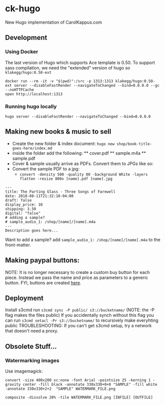 # ck-hugo
New Hugo implementation of CarolKappus.com


## Development

### Using Docker
The last version of Hugo which supports Ace template is 0.50. To support sass compilation, we need the "extended" version of hugo so `klakegg/hugo:0.50-ext`

```
docker run --rm -it -v "$(pwd)":/src -p 1313:1313 klakegg/hugo:0.50-ext server --disableFastRender --navigateToChanged --bind=0.0.0.0 --gc --noHTTPCache
open http://localhost:1313
```

### Running hugo locally
```
hugo server --disableFastRender --navigateToChanged --bind=0.0.0.0
```


## Making new books & music to sell

* Create the new folder & index document:
`hugo new shop/book-title-goes-here/index.md`
* inside the folder add the following:
** cover.pdf
** sample.m4a
** sample.pdf
* Cover & sample usually arrive as PDFs. Convert them to JPGs like so:
* Convert the sample PDF to a jpg:
  - `convert -density 500 -quality 80 -background White -layers flatten -resize 800x [name].pdf [name].jpg`
  

```
---
title: The Parting Glass - Three Songs of Farewell
date: 2018-08-11T21:32:18-04:00
draft: false
display_price: 10
shipping: 3.50
digital: "false"
# adding a sample?
# sample_audio_1: /shop/[name]/[name].m4a
---
Description goes here...
```
Want to add a sample?
add `sample_audio_1: /shop/[name]/[name].m4a` to the front-matter.

## Making paypal buttons:
NOTE: It is no longer necessary to create a custom buy button for each piece. Instead we pass the name and price as parameters to a generic button.
FYI, buttons are created [here](https://www.paypal.com/bm/cgi-bin/webscr?cmd=_singleitem-intro-outside).


## Deployment
Install s3cmd
run `s3cmd sync -P public/ s3://bucketname/`
(NOTE: the -P flag makes the files public)
If you accidentally synch without this flag you can run `s3cmd setacl -Pr s3://bucketname/` to recursively make everyhting public
TROUBLESHOOTING: If you can't get s3cmd setup, try a network that doesn't need a proxy.


## Obsolete Stuff...

### Watermarking images
Use imagemagick:

`convert -size 400x200 xc:none -font Arial -pointsize 25 -kerning 1 -gravity center -fill black -annotate 330x330+0+0 "SAMPLE" -fill white -annotate 330x330+2+2  "SAMPLE" WATERMARK_FILE.png`

`composite -dissolve 20% -tile WATERMARK_FILE.png [INFILE] [OUTFILE]`
